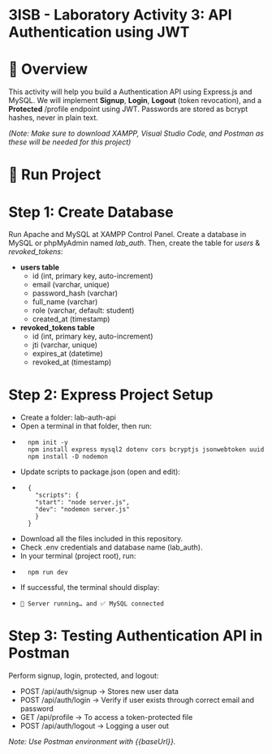 # 3ISB - Laboratory Activity 3: API Authentication using JWT

# 📌 **Overview**  
This activity will help you build a Authentication API using Express.js and MySQL. We will implement **Signup**, **Login**, **Logout** (token revocation), and a **Protected** /profile endpoint using JWT. Passwords are stored as bcrypt hashes, never in plain text.

_(Note: Make sure to download XAMPP, Visual Studio Code, and Postman as these will be needed for this project)_

# 🚀 **Run Project**  
  
# **Step 1: Create Database**  
Run Apache and MySQL at XAMPP Control Panel. Create a database in MySQL or phpMyAdmin named _lab_auth_. Then, create the table for _users_ & _revoked_tokens_:
- **users table**
  - id (int, primary key, auto-increment)
  - email (varchar, unique)
  - password_hash (varchar) 
  - full_name (varchar)
  - role (varchar, default: student)
  - created_at (timestamp)
- **revoked_tokens table**
  - id (int, primary key, auto-increment)
  - jti (varchar, unique)
  - expires_at (datetime)
  - revoked_at (timestamp)

# **Step 2: Express Project Setup**  
- Create a folder: lab-auth-api
- Open a terminal in that folder, then run:
-       npm init -y
        npm install express mysql2 dotenv cors bcryptjs jsonwebtoken uuid
        npm install -D nodemon
- Update scripts to package.json (open and edit):
-       {  
          "scripts": {
          "start": "node server.js",
          "dev": "nodemon server.js"
          }
        }
- Download all the files included in this repository.
- Check .env credentials and database name (lab_auth).
- In your terminal (project root), run:
-       npm run dev
-  If successful, the terminal should display:
-     🚀 Server running… and ✅ MySQL connected

# **Step 3: Testing Authentication API in Postman**  
Perform signup, login, protected, and logout:
- POST /api/auth/signup → Stores new user data
- POST /api/auth/login → Verify if user exists through correct email and password
- GET /api/profile → To access a token-protected file
- POST /api/auth/logout → Logging a user out

_Note: Use Postman environment with {{baseUrl}}._

